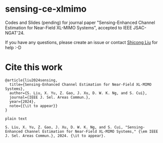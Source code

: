 # sensing-ce-xlmimo

Codes and Slides (pending) for journal paper "Sensing-Enhanced Channel Estimation for Near-Field XL-MIMO Systems", accepted to IEEE JSAC-NGAT'24.

If you have any questions, please create an issue or contact [Shicong Liu](mailto:sc.liu@my.cityu.edu.hk) for help :-D

# Cite this work
```
@article{liu2024sensing,
  title={Sensing-Enhanced Channel Estimation for Near-Field XL-MIMO Systems},
  author={S. Liu, X. Yu, Z. Gao, J. Xu, D. W. K. Ng, and S. Cui},
  journal={IEEE J. Sel. Areas Commun.},
  year={2024},
  note={{\it to appear}}
}
```

`plain text`
```
S. Liu, X. Yu, Z. Gao, J. Xu, D. W. K. Ng, and S. Cui, "Sensing-Enhanced Channel Estimation for Near-Field XL-MIMO Systems," {\em IEEE J. Sel. Areas Commun.}, 2024. {\it to appear}.
```

